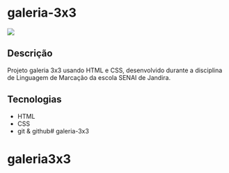 # galeria-3x3
![](./previewsp.png)

## Descrição
Projeto galeria 3x3 usando HTML e CSS, desenvolvido durante a disciplina de Linguagem de Marcação da escola SENAI de Jandira.

## Tecnologias
* HTML
* CSS
* git
& github# galeria-3x3
# galeria3x3
